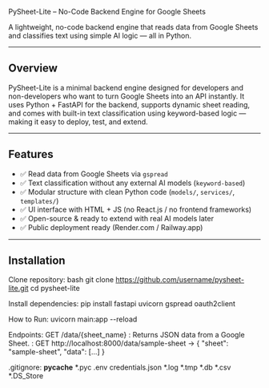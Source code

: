 PySheet-Lite – No-Code Backend Engine for Google Sheets

A lightweight, no-code backend engine that reads data from Google Sheets and classifies text using simple AI logic — all in Python.

---

## Overview

PySheet-Lite is a minimal backend engine designed for developers and non-developers who want to turn Google Sheets into an API instantly. It uses Python + FastAPI for the backend, supports dynamic sheet reading, and comes with built-in text classification using keyword-based logic — making it easy to deploy, test, and extend.

---

##  Features

- ✅ Read data from Google Sheets via `gspread`
- ✅ Text classification without any external AI models (`keyword-based`)
- ✅ Modular structure with clean Python code (`models/`, `services/`, `templates/`)
- ✅ UI interface with HTML + JS (no React.js / no frontend frameworks)
- ✅ Open-source & ready to extend with real AI models later
- ✅ Public deployment ready (Render.com / Railway.app)

---

##  Installation

Clone repository:
  bash
git clone https://github.com/username/pysheet-lite.git 
cd pysheet-lite




Install dependencies: 
pip install fastapi uvicorn gspread oauth2client



 How to Run: 
 uvicorn main:app --reload


  Endpoints: GET /data/{sheet_name} : Returns JSON data from a Google Sheet. : GET http://localhost:8000/data/sample-sheet
→ { "sheet": "sample-sheet", "data": [...] }




  .gitignore:
  __pycache__
*.pyc
.env
credentials.json
*.log
*.tmp
*.db
*.csv
*.DS_Store
